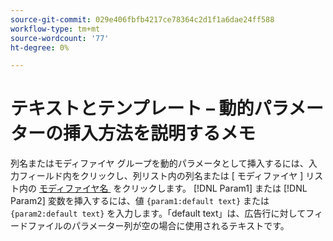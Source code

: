 ```yaml
---
source-git-commit: 029e406fbfb4217ce78364c2d1f1a6dae24ff588
workflow-type: tm+mt
source-wordcount: '77'
ht-degree: 0%

---
```

# テキストとテンプレート – 動的パラメーターの挿入方法を説明するメモ

<!-- moved to snippet because used multiple times in one file, which ExL doesn't support -->

列名またはモディファイヤ グループを動的パラメータとして挿入するには、入力フィールド内をクリックし、列リスト内の列名または [ モディファイヤ ] リスト内の [&#x200B; モディファイヤ名 &#x200B;](/help/search-social-commerce/campaign-management/inventory-feeds/modifiers-manage.md) をクリックします。 [!DNL Param1] または [!DNL Param2] 変数を挿入するには、値 `{param1:default text}` または `{param2:default text}` を入力します。「default text」は、広告行に対してフィードファイルのパラメーター列が空の場合に使用されるテキストです。
